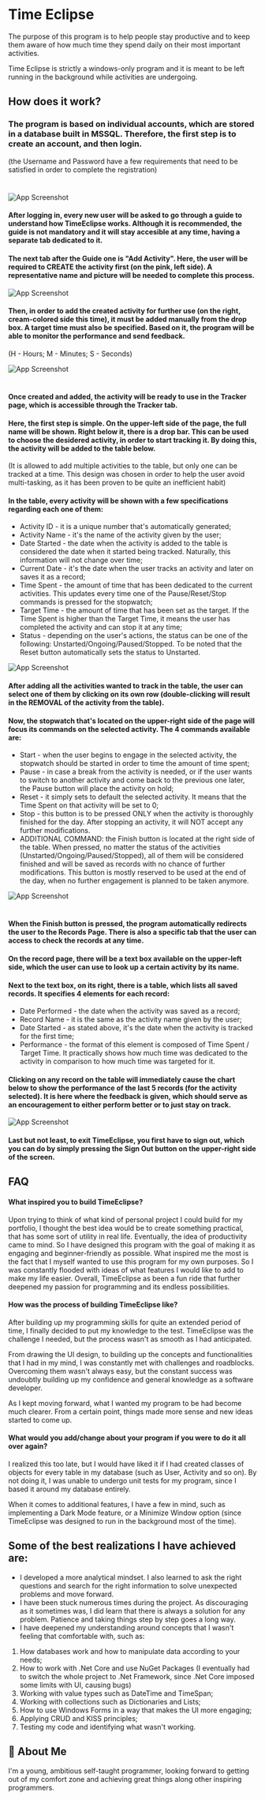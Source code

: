 
# Time Eclipse

The purpose of this program is to help people stay productive and to keep them aware of how much time they spend daily on their most important activities.

Time Eclipse is strictly a windows-only program and it is meant to be left running in the background while activities are undergoing. 


## How does it work?

### The program is based on individual accounts, which are stored in a database built in MSSQL. Therefore, the first step is to create an account, and then login. 
(the Username and Password have a few requirements that need to be satisfied in order to complete the registration)
#

![App Screenshot](https://i.postimg.cc/Xq16hzXM/loginSs.png)



#### After logging in, every new user will be asked to go through a guide to understand how TimeEclipse works. Although it is recommended, the guide is not mandatory and it will stay accesible at any time, having a separate tab dedicated to it.

#### The next tab after the Guide one is "Add Activity". Here, the user will be required to CREATE the activity first (on the pink, left side). A representative name and picture will be needed to complete this process. 



![App Screenshot](https://i.postimg.cc/wvDsznmm/Page-8.png)

#### Then, in order to add the created activity for further use (on the right, cream-colored side this time), it must be added manually from the drop box. A target time must also be specified. Based on it, the program will be able to monitor the performance and send feedback.
(H - Hours; M - Minutes; S - Seconds)

![App Screenshot](https://i.postimg.cc/LXFnxvb6/Page-9.png)
#

#### Once created and added, the activity will be ready to use in the Tracker page, which is accessible through the Tracker tab.

#### Here, the first step is simple. On the upper-left side of the page, the full name will be shown. Right below it, there is a drop bar. This can be used to choose the desidered activity, in order to start tracking it. By doing this, the activity will be added to the table below. 
(It is allowed to add multiple activities to the table, but only one can be tracked at a time. This design was chosen in order to help the user avoid multi-tasking, as it has been proven to be quite an inefficient habit)

#### In the table, every activity will be shown with a few specifications regarding each one of them:
- Activity ID - it is a unique number that's automatically generated; 
- Activity Name - it's the name of the activity given by the user;
- Date Started - the date when the activity is added to the table is considered the date when it started being tracked. Naturally, this information will not change over time;
- Current Date - it's the date when the user tracks an activity and later on saves it as a record;
- Time Spent - the amount of time that has been dedicated to the current activities. This updates every time one of the Pause/Reset/Stop commands is pressed for the stopwatch;
- Target Time - the amount of time that has been set as the target. If the Time Spent is higher than the Target Time, it means the user has completed the activity and can stop it at any time;
- Status - depending on the user's actions, the status can be one of the following: Unstarted/Ongoing/Paused/Stopped. To be noted that the Reset button automatically sets the status to Unstarted.

![App Screenshot](https://i.postimg.cc/fW1Dm5JV/Page-11.png)

#### After adding all the activities wanted to track in the table, the user can select one of them by clicking on its own row (double-clicking will result in the REMOVAL of the activity from the table). 
#### Now, the stopwatch that's located on the upper-right side of the page will focus its commands on the selected activity. The 4 commands available are:
- Start - when the user begins to engage in the selected activity, the stopwatch should be started in order to time the amount of time spent;
- Pause - in case a break from the activity is needed, or if the user wants to switch to another activity and come back to the previous one later, the Pause button will place the activity on hold;
- Reset - it simply sets to default the selected activity. It means that the Time Spent on that activity will be set to 0;
- Stop - this button is to be pressed ONLY when the activity is thoroughly finished for the day. After stopping an activity, it will NOT accept any further modifications.
- ADDITIONAL COMMAND: the Finish button is located at the right side of the table. When pressed, no matter the status of the activities (Unstarted/Ongoing/Paused/Stopped), all of them will be considered finished and will be saved as records with no chance of further modifications. This button is mostly reserved to be used at the end of the day, when no further engagement is planned to be taken anymore.

![App Screenshot](https://i.postimg.cc/DyVDgNFb/Page-12.png)
#

#### When the Finish button is pressed, the program automatically redirects the user to the Records Page. There is also a specific tab that the user can access to check the records at any time. 

#### On the record page, there will be a text box available on the upper-left side, which the user can use to look up a certain activity by its name.
#### Next to the text box, on its right, there is a table, which lists all saved records. It specifies 4 elements for each record:
- Date Performed - the date when the activity was saved as a record;
- Record Name - it is the same as the activity name given by the user;
- Date Started - as stated above, it's the date when the activity is tracked for the first time;
- Performance - the format of this element is composed of Time Spent / Target Time. It practically shows how much time was dedicated to the activity in comparison to how much time was targeted for it.
#### Clicking on any record on the table will immediately cause the chart below to show the performance of the last 5 records (for the activity selected). It is here where the feedback is given, which should serve as an encouragement to either perform better or to just stay on track.

![App Screenshot](https://i.postimg.cc/Yq1xK1yv/Page-16.png)

#### Last but not least, to exit TimeEclipse, you first have to sign out, which you can do by simply pressing the Sign Out button on the upper-right side of the screen.
## FAQ

#### What inspired you to build TimeEclipse?

Upon trying to think of what kind of personal project I could build for my portfolio, I thought the best idea would be to create something practical, that has some sort of utility in real life. Eventually, the idea of productivity came to mind. So I have designed this program with the goal of making it as engaging and beginner-friendly as possible. What inspired me the most is the fact that I myself wanted to use this program for my own purposes. So I was constantly flooded with ideas of what features I would like to add to make my life easier. Overall, TimeEclipse as been a fun ride that further deepened my passion for programming and its endless possibilities.

#### How was the process of building TimeEclipse like?

After building up my programming skills for quite an extended period of time, I finally decided to put my knowledge to the test. TimeEclipse was the challenge I needed, but the process wasn't as smooth as I had anticipated. 

From drawing the UI design, to building up the concepts and functionalities that I had in my mind, I was constantly met with challenges and roadblocks. Overcoming them wasn't always easy, but the constant success was undoubtly building up my confidence and general knowledge as a software developer. 

As I kept moving forward, what I wanted my program to be had become much clearer. From a certain point, things made more sense and new ideas started to come up.

#### What would you add/change about your program if you were to do it all over again?

I realized this too late, but I would have liked it if I had created classes of objects for every table in my database (such as User, Activity and so on). By not doing it, I was unable to undergo unit tests for my program, since I based it around my database entirely.

When it comes to additional features, I have a few in mind, such as implementing a Dark Mode feature, or a Minimize Window option (since TimeEclipse was designed to run in the background most of the time).

Some of the best realizations I have achieved are: 
- 
- I developed a more analytical mindset. I also learned to ask the right questions and search for the right information to solve unexpected problems and move forward.
- I have been stuck numerous times during the project. As discouraging as it sometimes was, I did learn that there is always a solution for any problem. Patience and taking things step by step goes a long way.
- I have deepened my understanding around concepts that I wasn't feeling that comfortable with, such as: 
1) How databases work and how to manipulate data according to your needs;
2) How to work with .Net Core and use NuGet Packages (I eventually had to switch the whole project to .Net Framework, since .Net Core imposed some limits with UI, causing bugs)
3) Working with value types such as DateTime and TimeSpan;
4) Working with collections such as Dictionaries and Lists;
5) How to use Windows Forms in a way that makes the UI more engaging;
6) Applying CRUD and KISS principles;
7) Testing my code and identifying what wasn't working.



## 🚀 About Me
I'm a young, ambitious self-taught programmer, looking forward to getting out of my comfort zone and achieving great things along other inspiring programmers. 

